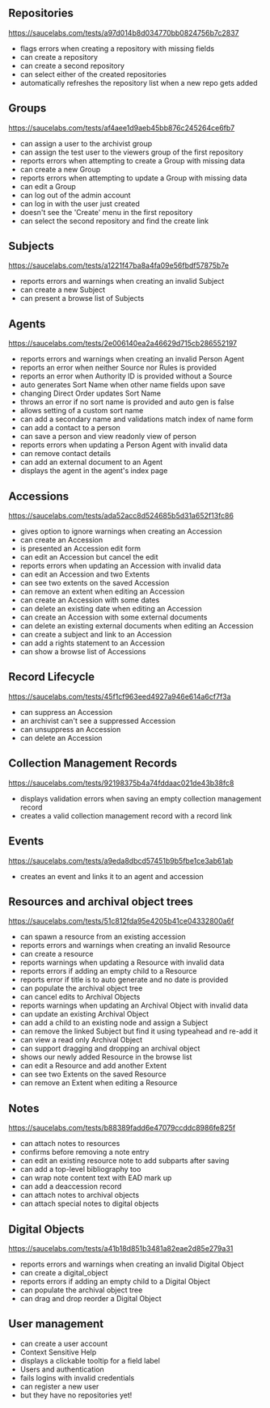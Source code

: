 ## Repositories
https://saucelabs.com/tests/a97d014b8d034770bb0824756b7c2837

 * flags errors when creating a repository with missing fields
 * can create a repository
 * can create a second repository
 * can select either of the created repositories
 * automatically refreshes the repository list when a new repo gets added

## Groups
https://saucelabs.com/tests/af4aee1d9aeb45bb876c245264ce6fb7
 * can assign a user to the archivist group
 * can assign the test user to the viewers group of the first repository
 * reports errors when attempting to create a Group with missing data
 * can create a new Group
 * reports errors when attempting to update a Group with missing data
 * can edit a Group
 * can log out of the admin account
 * can log in with the user just created
 * doesn't see the 'Create' menu in the first repository
 * can select the second repository and find the create link

## Subjects
https://saucelabs.com/tests/a1221f47ba8a4fa09e56fbdf57875b7e
 * reports errors and warnings when creating an invalid Subject
 * can create a new Subject
 * can present a browse list of Subjects

## Agents
https://saucelabs.com/tests/2e006140ea2a46629d715cb286552197
 * reports errors and warnings when creating an invalid Person Agent
 * reports an error when neither Source nor Rules is provided
 * reports an error when Authority ID is provided without a Source
 * auto generates Sort Name when other name fields upon save
 * changing Direct Order updates Sort Name
 * throws an error if no sort name is provided and auto gen is false
 * allows setting of a custom sort name
 * can add a secondary name and validations match index of name form
 * can add a contact to a person
 * can save a person and view readonly view of person
 * reports errors when updating a Person Agent with invalid data
 * can remove contact details
 * can add an external document to an Agent
 * displays the agent in the agent's index page

## Accessions
https://saucelabs.com/tests/ada52acc8d524685b5d31a652f13fc86
 * gives option to ignore warnings when creating an Accession
 * can create an Accession
 * is presented an Accession edit form
 * can edit an Accession but cancel the edit
 * reports errors when updating an Accession with invalid data
 * can edit an Accession and two Extents
 * can see two extents on the saved Accession
 * can remove an extent when editing an Accession
 * can create an Accession with some dates
 * can delete an existing date when editing an Accession
 * can create an Accession with some external documents
 * can delete an existing external documents when editing an Accession
 * can create a subject and link to an Accession
 * can add a rights statement to an Accession
 * can show a browse list of Accessions

## Record Lifecycle
https://saucelabs.com/tests/45f1cf963eed4927a946e614a6cf7f3a
 * can suppress an Accession
 * an archivist can't see a suppressed Accession
 * can unsuppress an Accession
 * can delete an Accession

## Collection Management Records
https://saucelabs.com/tests/92198375b4a74fddaac021de43b38fc8
 * displays validation errors when saving an empty collection management record
 * creates a valid collection management record with a record link

## Events
https://saucelabs.com/tests/a9eda8dbcd57451b9b5fbe1ce3ab61ab
 * creates an event and links it to an agent and accession

## Resources and archival object trees
https://saucelabs.com/tests/51c812fda95e4205b41ce04332800a6f
 * can spawn a resource from an existing accession
 * reports errors and warnings when creating an invalid Resource
 * can create a resource
 * reports warnings when updating a Resource with invalid data
 * reports errors if adding an empty child to a Resource
 * reports error if title is to auto generate and no date is provided
 * can populate the archival object tree
 * can cancel edits to Archival Objects
 * reports warnings when updating an Archival Object with invalid data
 * can update an existing Archival Object
 * can add a child to an existing node and assign a Subject
 * can remove the linked Subject but find it using typeahead and re-add it
 * can view a read only Archival Object
 * can support dragging and dropping an archival object
 * shows our newly added Resource in the browse list
 * can edit a Resource and add another Extent
 * can see two Extents on the saved Resource
 * can remove an Extent when editing a Resource

## Notes
https://saucelabs.com/tests/b88389fadd6e47079ccddc8986fe825f
 * can attach notes to resources
 * confirms before removing a note entry
 * can edit an existing resource note to add subparts after saving
 * can add a top-level bibliography too
 * can wrap note content text with EAD mark up
 * can add a deaccession record
 * can attach notes to archival objects
 * can attach special notes to digital objects

## Digital Objects
https://saucelabs.com/tests/a41b18d851b3481a82eae2d85e279a31
 * reports errors and warnings when creating an invalid Digital Object
 * can create a digital_object
 * reports errors if adding an empty child to a Digital Object
 * can populate the archival object tree
 * can drag and drop reorder a Digital Object

## User management
 * can create a user account
 * Context Sensitive Help
 * displays a clickable tooltip for a field label
 * Users and authentication
 * fails logins with invalid credentials
 * can register a new user
 * but they have no repositories yet!
